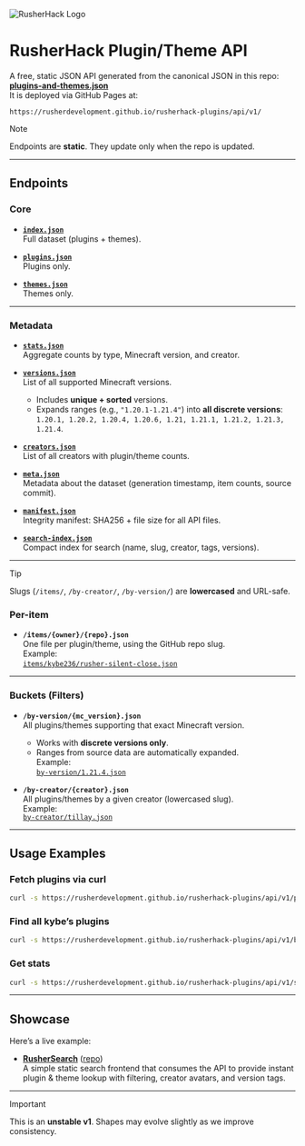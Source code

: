 ![RusherHack Logo](./Assets/RusherHacks/rh_head.png)
# RusherHack Plugin/Theme API

A free, static JSON API generated from the canonical JSON in this repo:  
**[plugins-and-themes.json](https://github.com/RusherDevelopment/rusherhack-plugins/blob/main/generated/json/plugins-and-themes.json)**  
It is deployed via GitHub Pages at:

```
https://rusherdevelopment.github.io/rusherhack-plugins/api/v1/
```

> [!NOTE]  
> Endpoints are **static**. They update only when the repo is updated.  

---

## Endpoints

### Core
- **[`index.json`](https://rusherdevelopment.github.io/rusherhack-plugins/api/v1/index.json)**  
  Full dataset (plugins + themes).

- **[`plugins.json`](https://rusherdevelopment.github.io/rusherhack-plugins/api/v1/plugins.json)**  
  Plugins only.

- **[`themes.json`](https://rusherdevelopment.github.io/rusherhack-plugins/api/v1/themes.json)**  
  Themes only.

---

### Metadata
- **[`stats.json`](https://rusherdevelopment.github.io/rusherhack-plugins/api/v1/stats.json)**  
  Aggregate counts by type, Minecraft version, and creator.

- **[`versions.json`](https://rusherdevelopment.github.io/rusherhack-plugins/api/v1/versions.json)**  
  List of all supported Minecraft versions.  
  - Includes **unique + sorted** versions.  
  - Expands ranges (e.g., `"1.20.1-1.21.4"`) into **all discrete versions**:  
    `1.20.1, 1.20.2, 1.20.4, 1.20.6, 1.21, 1.21.1, 1.21.2, 1.21.3, 1.21.4`.

- **[`creators.json`](https://rusherdevelopment.github.io/rusherhack-plugins/api/v1/creators.json)**  
  List of all creators with plugin/theme counts.

- **[`meta.json`](https://rusherdevelopment.github.io/rusherhack-plugins/api/v1/meta.json)**  
  Metadata about the dataset (generation timestamp, item counts, source commit).

- **[`manifest.json`](https://rusherdevelopment.github.io/rusherhack-plugins/api/v1/manifest.json)**  
  Integrity manifest: SHA256 + file size for all API files.

- **[`search-index.json`](https://rusherdevelopment.github.io/rusherhack-plugins/api/v1/search-index.json)**  
  Compact index for search (name, slug, creator, tags, versions).

---

> [!TIP]  
> Slugs (`/items/`, `/by-creator/`, `/by-version/`) are **lowercased** and URL-safe.  

### Per-item
- **`/items/{owner}/{repo}.json`**  
  One file per plugin/theme, using the GitHub repo slug.  
  Example:  
  [`items/kybe236/rusher-silent-close.json`](https://rusherdevelopment.github.io/rusherhack-plugins/api/v1/items/kybe236/rusher-silent-close.json)

---

### Buckets (Filters)
- **`/by-version/{mc_version}.json`**  
  All plugins/themes supporting that exact Minecraft version.  
  - Works with **discrete versions only**.  
  - Ranges from source data are automatically expanded.  
  Example:  
  [`by-version/1.21.4.json`](https://rusherdevelopment.github.io/rusherhack-plugins/api/v1/by-version/1.21.4.json)

- **`/by-creator/{creator}.json`**  
  All plugins/themes by a given creator (lowercased slug).  
  Example:  
  [`by-creator/tillay.json`](https://rusherdevelopment.github.io/rusherhack-plugins/api/v1/by-creator/tillay.json)

---

## Usage Examples

### Fetch plugins via curl
```bash
curl -s https://rusherdevelopment.github.io/rusherhack-plugins/api/v1/plugins.json | jq length
```

### Find all kybe’s plugins
```bash
curl -s https://rusherdevelopment.github.io/rusherhack-plugins/api/v1/by-creator/kybe236.json | jq '.[].name'
```

### Get stats
```bash
curl -s https://rusherdevelopment.github.io/rusherhack-plugins/api/v1/stats.json | jq .
```

---

## Showcase
  
Here’s a live example:

- **[RusherSearch](https://garlicrot.github.io/RusherSearch/)** ([repo](https://github.com/GarlicRot/RusherSearch))  
  A simple static search frontend that consumes the API to provide instant plugin & theme lookup with filtering, creator avatars, and version tags.

---

> [!IMPORTANT]  
> This is an **unstable v1**. Shapes may evolve slightly as we improve consistency.
